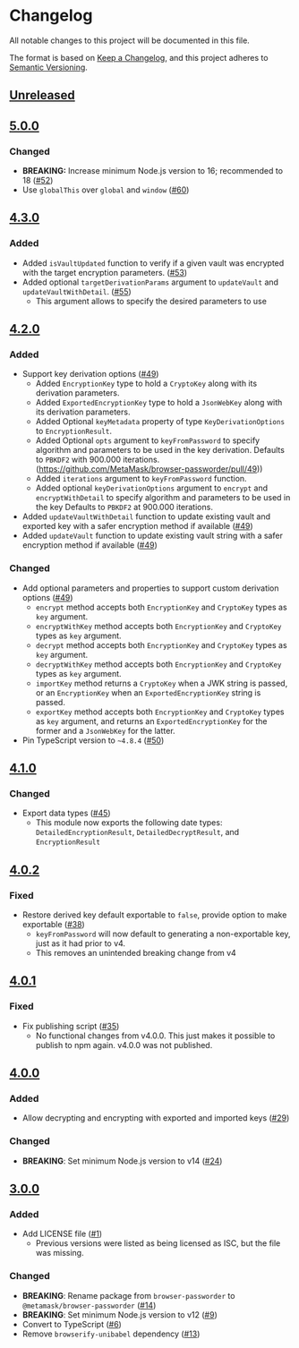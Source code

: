 # Changelog
All notable changes to this project will be documented in this file.

The format is based on [Keep a Changelog](https://keepachangelog.com/en/1.0.0/),
and this project adheres to [Semantic Versioning](https://semver.org/spec/v2.0.0.html).

## [Unreleased]

## [5.0.0]
### Changed
- **BREAKING:** Increase minimum Node.js version to 16; recommended to 18 ([#52](https://github.com/MetaMask/browser-passworder/pull/52))
- Use `globalThis` over `global` and `window` ([#60](https://github.com/MetaMask/browser-passworder/pull/60))

## [4.3.0]
### Added
- Added `isVaultUpdated` function to verify if a given vault was encrypted with the target encryption parameters. ([#53](https://github.com/MetaMask/browser-passworder/pull/53))
- Added optional `targetDerivationParams` argument to `updateVault` and `updateVaultWithDetail`. ([#55](https://github.com/MetaMask/browser-passworder/pull/55))
  - This argument allows to specify the desired parameters to use

## [4.2.0]
### Added
- Support key derivation options ([#49](https://github.com/MetaMask/browser-passworder/pull/49))
  - Added `EncryptionKey` type to hold a `CryptoKey` along with its derivation parameters.
  - Added `ExportedEncryptionKey` type to hold a `JsonWebKey` along with its derivation parameters.
  - Added Optional `keyMetadata` property of type `KeyDerivationOptions` to `EncryptionResult`.
  - Added Optional `opts`  argument to `keyFromPassword` to specify algorithm and parameters to be used in the key derivation. Defaults to `PBKDF2` with 900.000 iterations.(https://github.com/MetaMask/browser-passworder/pull/49))
  - Added `iterations` argument to `keyFromPassword` function.
  - Added optional `keyDerivationOptions` argument to `encrypt` and `encryptWithDetail` to specify algorithm and parameters to be used in the key Defaults to `PBKDF2` at 900.000 iterations.
- Added `updateVaultWithDetail` function to update existing vault and exported key with a safer encryption method if available ([#49](https://github.com/MetaMask/browser-passworder/pull/49))
- Added `updateVault` function to update existing vault string with a safer encryption method if available ([#49](https://github.com/MetaMask/browser-passworder/pull/49))

### Changed
- Add optional parameters and properties to support custom derivation options ([#49](https://github.com/MetaMask/browser-passworder/pull/49))
  - `encrypt` method accepts both `EncryptionKey` and `CryptoKey` types as `key` argument.
  - `encryptWithKey` method accepts both `EncryptionKey` and `CryptoKey` types as `key` argument.
  - `decrypt` method accepts both `EncryptionKey` and `CryptoKey` types as `key` argument.
  - `decryptWithKey` method accepts both `EncryptionKey` and `CryptoKey` types as `key` argument.
  - `importKey` method returns a `CryptoKey` when a JWK string is passed, or an `EncryptionKey` when an `ExportedEncryptionKey` string is passed.
  - `exportKey` method accepts both `EncryptionKey` and `CryptoKey` types as `key` argument, and returns an `ExportedEncryptionKey` for the former and a `JsonWebKey` for the latter.
- Pin TypeScript version to `~4.8.4` ([#50](https://github.com/MetaMask/browser-passworder/pull/50))

## [4.1.0]
### Changed
- Export data types ([#45](https://github.com/MetaMask/browser-passworder/pull/45))
  - This module now exports the following date types: `DetailedEncryptionResult`, `DetailedDecryptResult`, and `EncryptionResult`

## [4.0.2]
### Fixed
- Restore derived key default exportable to `false`, provide option to make exportable ([#38](https://github.com/MetaMask/browser-passworder/pull/38))
  - `keyFromPassword` will now default to generating a non-exportable key, just as it had prior to v4.
  - This removes an unintended breaking change from v4

## [4.0.1]
### Fixed
- Fix publishing script ([#35](https://github.com/MetaMask/browser-passworder/pull/35))
  - No functional changes from v4.0.0. This just makes it possible to publish to npm again. v4.0.0 was not published.

## [4.0.0]
### Added
- Allow decrypting and encrypting with exported and imported keys ([#29](https://github.com/MetaMask/browser-passworder/pull/29))

### Changed
- **BREAKING**: Set minimum Node.js version to v14 ([#24](https://github.com/MetaMask/browser-passworder/pull/24))

## [3.0.0]
### Added
- Add LICENSE file ([#1](https://github.com/MetaMask/browser-passworder/pull/1))
  - Previous versions were listed as being licensed as ISC, but the file was missing.

### Changed
- **BREAKING**: Rename package from `browser-passworder` to `@metamask/browser-passworder` ([#14](https://github.com/MetaMask/browser-passworder/pull/14))
- **BREAKING**: Set minimum Node.js version to v12 ([#9](https://github.com/MetaMask/browser-passworder/pull/9))
- Convert to TypeScript ([#6](https://github.com/MetaMask/browser-passworder/pull/6))
- Remove `browserify-unibabel` dependency ([#13](https://github.com/MetaMask/browser-passworder/pull/13))

[Unreleased]: https://github.com/MetaMask/browser-passworder/compare/v5.0.0...HEAD
[5.0.0]: https://github.com/MetaMask/browser-passworder/compare/v4.3.0...v5.0.0
[4.3.0]: https://github.com/MetaMask/browser-passworder/compare/v4.2.0...v4.3.0
[4.2.0]: https://github.com/MetaMask/browser-passworder/compare/v4.1.0...v4.2.0
[4.1.0]: https://github.com/MetaMask/browser-passworder/compare/v4.0.2...v4.1.0
[4.0.2]: https://github.com/MetaMask/browser-passworder/compare/v4.0.1...v4.0.2
[4.0.1]: https://github.com/MetaMask/browser-passworder/compare/v4.0.0...v4.0.1
[4.0.0]: https://github.com/MetaMask/browser-passworder/compare/v3.0.0...v4.0.0
[3.0.0]: https://github.com/MetaMask/browser-passworder/releases/tag/v3.0.0
